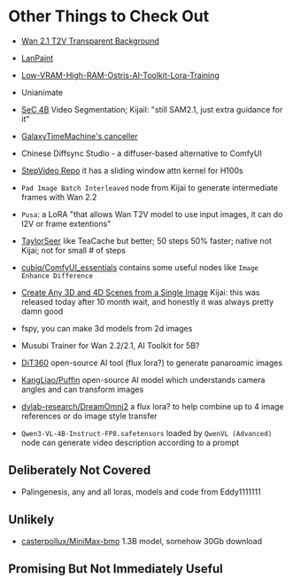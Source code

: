 # Other Things to Check Out

* [Wan 2.1 T2V Transparent Background](https://github.com/WeChatCV/Wan-Alpha)
* [LanPaint](https://github.com/scraed/LanPaint)
* [Low-VRAM-High-RAM-Ostris-AI-Toolkit-Lora-Training](https://x.com/ostrisai/status/1975642220960072047)
* Unianimate
* [SeC 4B](https://github.com/9nate-drake/Comfyui-SecNodes) Video Segmentation; Kijail: "still SAM2.1, just extra guidance for it"


* [GalaxyTimeMachine's canceller](https://gist.github.com/blepping/99aeb38d7b26a4dbbbbd5034dca8aca8)
* Chinese Diffsync Studio - a diffuser-based alternative to ComfyUI
* [StepVideo Repo](https://github.com/hao-ai-lab/FastVideo) it has a sliding window attn kernel for H100s
* `Pad Image Batch Interleaved` node from Kijai to generate intermediate frames with Wan 2.2
* `Pusa`: a LoRA "that allows Wan T2V model to use input images, it can do I2V or frame extentions"
* [TaylorSeer](https://github.com/philipy1219/ComfyUI-TaylorSeer) like TeaCache but better; 50 steps 50% faster; native not Kijai; not for small # of steps
* [cubiq/ComfyUI_essentials](https://github.com/cubiq/ComfyUI_essentials) contains some useful nodes like `Image Enhance Difference`
* [Create Any 3D and 4D Scenes from a Single Image](https://github.com/wenqsun/DimensionX) Kijai: this was released today after 10 month wait, and honestly it was always pretty damn good
* fspy, you can make 3d models from 2d images
* Musubi Trainer for Wan 2.2/2.1, AI Toolkit for 5B?
* [DiT360](https://fenghora.github.io/DiT360-Page/) open-source AI tool (flux lora?) to generate panaroamic images
* [KangLiao/Puffin](https://huggingface.co/KangLiao/Puffin) open-source AI model which understands camera angles and can transform images
* [dvlab-research/DreamOmni2](https://github.com/dvlab-research/DreamOmni2) a flux lora? to help combine up to 4 image references or do image style transfer
* `Qwen3-VL-4B-Instruct-FP8.safetensors` loaded by `QwenVL (Advanced)` node can generate video description according to a prompt

## Deliberately Not Covered

* Palingenesis, any and all loras, models and code from Eddy1111111

## Unlikely

* [casterpollux/MiniMax-bmo](https://github.com/casterpollux/MiniMax-bmo) 1.3B model, somehow 30Gb download

## Promising But Not Immediately Useful